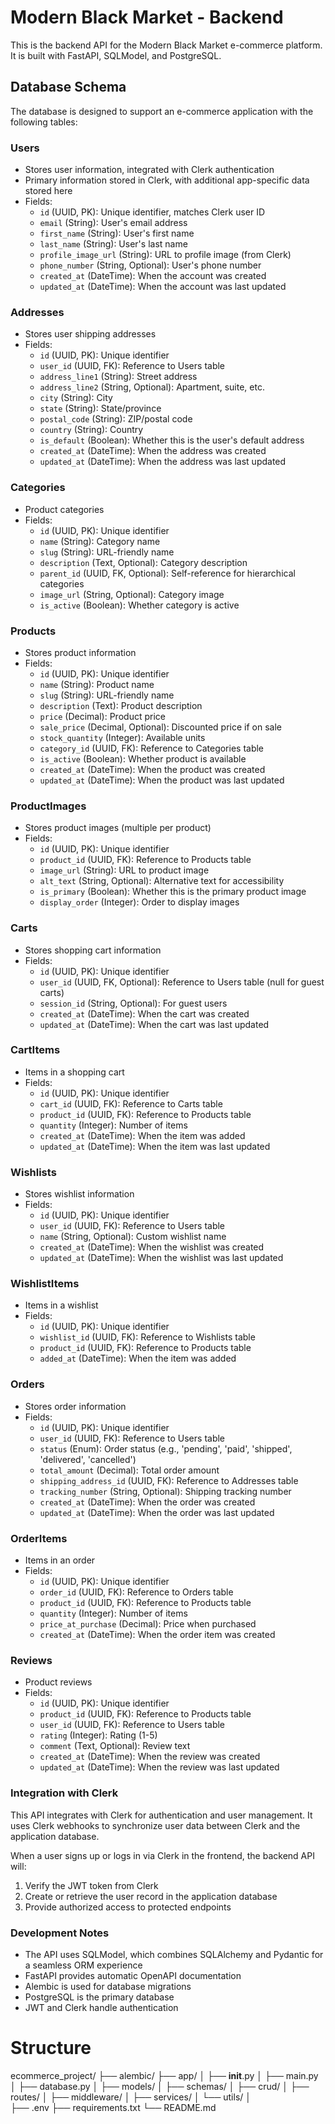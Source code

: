 # Modern Black Market - Backend

This is the backend API for the Modern Black Market e-commerce platform. It is built with FastAPI, SQLModel, and PostgreSQL.

## Database Schema

The database is designed to support an e-commerce application with the following tables:

### Users
- Stores user information, integrated with Clerk authentication
- Primary information stored in Clerk, with additional app-specific data stored here
- Fields:
  - `id` (UUID, PK): Unique identifier, matches Clerk user ID
  - `email` (String): User's email address
  - `first_name` (String): User's first name
  - `last_name` (String): User's last name  
  - `profile_image_url` (String): URL to profile image (from Clerk)
  - `phone_number` (String, Optional): User's phone number
  - `created_at` (DateTime): When the account was created
  - `updated_at` (DateTime): When the account was last updated

### Addresses
- Stores user shipping addresses
- Fields:
  - `id` (UUID, PK): Unique identifier
  - `user_id` (UUID, FK): Reference to Users table
  - `address_line1` (String): Street address
  - `address_line2` (String, Optional): Apartment, suite, etc.
  - `city` (String): City
  - `state` (String): State/province
  - `postal_code` (String): ZIP/postal code
  - `country` (String): Country
  - `is_default` (Boolean): Whether this is the user's default address
  - `created_at` (DateTime): When the address was created
  - `updated_at` (DateTime): When the address was last updated

### Categories
- Product categories
- Fields:
  - `id` (UUID, PK): Unique identifier
  - `name` (String): Category name
  - `slug` (String): URL-friendly name
  - `description` (Text, Optional): Category description
  - `parent_id` (UUID, FK, Optional): Self-reference for hierarchical categories
  - `image_url` (String, Optional): Category image
  - `is_active` (Boolean): Whether category is active

### Products
- Stores product information
- Fields:
  - `id` (UUID, PK): Unique identifier
  - `name` (String): Product name
  - `slug` (String): URL-friendly name
  - `description` (Text): Product description
  - `price` (Decimal): Product price
  - `sale_price` (Decimal, Optional): Discounted price if on sale
  - `stock_quantity` (Integer): Available units
  - `category_id` (UUID, FK): Reference to Categories table
  - `is_active` (Boolean): Whether product is available
  - `created_at` (DateTime): When the product was created
  - `updated_at` (DateTime): When the product was last updated

### ProductImages
- Stores product images (multiple per product)
- Fields:
  - `id` (UUID, PK): Unique identifier
  - `product_id` (UUID, FK): Reference to Products table
  - `image_url` (String): URL to product image
  - `alt_text` (String, Optional): Alternative text for accessibility
  - `is_primary` (Boolean): Whether this is the primary product image
  - `display_order` (Integer): Order to display images

### Carts
- Stores shopping cart information
- Fields:
  - `id` (UUID, PK): Unique identifier
  - `user_id` (UUID, FK, Optional): Reference to Users table (null for guest carts)
  - `session_id` (String, Optional): For guest users
  - `created_at` (DateTime): When the cart was created
  - `updated_at` (DateTime): When the cart was last updated

### CartItems
- Items in a shopping cart
- Fields:
  - `id` (UUID, PK): Unique identifier
  - `cart_id` (UUID, FK): Reference to Carts table
  - `product_id` (UUID, FK): Reference to Products table
  - `quantity` (Integer): Number of items
  - `created_at` (DateTime): When the item was added
  - `updated_at` (DateTime): When the item was last updated

### Wishlists
- Stores wishlist information
- Fields:
  - `id` (UUID, PK): Unique identifier
  - `user_id` (UUID, FK): Reference to Users table
  - `name` (String, Optional): Custom wishlist name
  - `created_at` (DateTime): When the wishlist was created
  - `updated_at` (DateTime): When the wishlist was last updated

### WishlistItems
- Items in a wishlist
- Fields:
  - `id` (UUID, PK): Unique identifier
  - `wishlist_id` (UUID, FK): Reference to Wishlists table
  - `product_id` (UUID, FK): Reference to Products table
  - `added_at` (DateTime): When the item was added

### Orders
- Stores order information
- Fields:
  - `id` (UUID, PK): Unique identifier
  - `user_id` (UUID, FK): Reference to Users table
  - `status` (Enum): Order status (e.g., 'pending', 'paid', 'shipped', 'delivered', 'cancelled')
  - `total_amount` (Decimal): Total order amount
  - `shipping_address_id` (UUID, FK): Reference to Addresses table
  - `tracking_number` (String, Optional): Shipping tracking number
  - `created_at` (DateTime): When the order was created
  - `updated_at` (DateTime): When the order was last updated

### OrderItems
- Items in an order
- Fields:
  - `id` (UUID, PK): Unique identifier
  - `order_id` (UUID, FK): Reference to Orders table
  - `product_id` (UUID, FK): Reference to Products table
  - `quantity` (Integer): Number of items
  - `price_at_purchase` (Decimal): Price when purchased
  - `created_at` (DateTime): When the order item was created

### Reviews
- Product reviews
- Fields:
  - `id` (UUID, PK): Unique identifier
  - `product_id` (UUID, FK): Reference to Products table
  - `user_id` (UUID, FK): Reference to Users table
  - `rating` (Integer): Rating (1-5)
  - `comment` (Text, Optional): Review text
  - `created_at` (DateTime): When the review was created
  - `updated_at` (DateTime): When the review was last updated




### Integration with Clerk

This API integrates with Clerk for authentication and user management. It uses Clerk webhooks to synchronize user data between Clerk and the application database.

When a user signs up or logs in via Clerk in the frontend, the backend API will:
1. Verify the JWT token from Clerk
2. Create or retrieve the user record in the application database
3. Provide authorized access to protected endpoints

### Development Notes

- The API uses SQLModel, which combines SQLAlchemy and Pydantic for a seamless ORM experience
- FastAPI provides automatic OpenAPI documentation
- Alembic is used for database migrations
- PostgreSQL is the primary database
- JWT and Clerk handle authentication



# Structure
ecommerce_project/
├── alembic/
├── app/
│   ├── __init__.py
│   ├── main.py
│   ├── database.py
│   ├── models/
│   ├── schemas/
│   ├── crud/
│   ├── routes/
│   ├── middleware/ 
│   ├── services/
│   └── utils/
│       
├── .env
├── requirements.txt
└── README.md